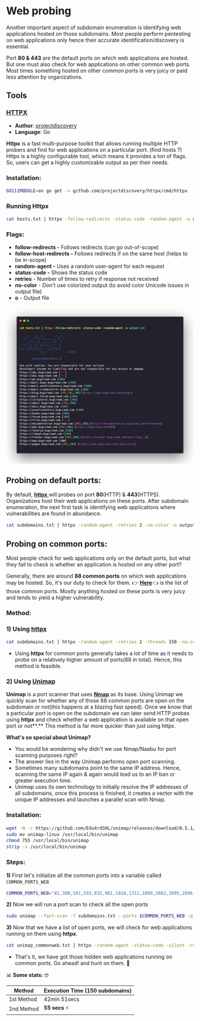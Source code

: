 # Web probing

Another important aspect of subdomain enumeration is identifying web applications hosted on those subdomains. Most people perform pentesting on web applications only hence their accurate identification/discovery is essential.

Port **80 & 443** are the default ports on which web applications are hosted. But one must also check for web applications on other common web ports. Most times something hosted on other common ports is very juicy or paid less attention by organizations.

## Tools

### [HTTPX](https://github.com/projectdiscovery/httpx)

* **Author**: [projectdiscovery](https://github.com/projectdiscovery)
* **Language**: Go

**Httpx** is a fast multi-purpose toolkit that allows running multiple HTTP probers and find for web applications on a particular port. (find hosts ?)\
Httpx is a highly configurable tool, which means it provides a ton of flags. So, users can get a highly customizable output as per their needs.

### Installation:

```bash
GO111MODULE=on go get -v github.com/projectdiscovery/httpx/cmd/httpx
```

### Running Httpx

```bash
cat hosts.txt | httpx -follow-redirects -status-code -random-agent -o output.txt
```

### Flags:

* **follow-redirects -** Follows redirects (can go out-of-scope)
* **follow-host-redirects -** Follows redirects if on the same host (helps to be in-scope)
* **random-agent -** Uses a random user-agent for each request
* **status-code -** Shows the status code
* **retries** - Number of times to retry if response not received
* **no-color** - Don't use colorized output (to avoid color Unicode issues in output file)
* **o** - Output file

![](.gitbook/assets/httpx.png)

## Probing on default ports:

By default, [**httpx** ](https://github.com/projectdiscovery/httpx)will probes on port **80**(HTTP) & **443**(HTTPS). Organizations host their web applications on these ports. After subdomain enumeration, the next first task is identifying web applications where vulnerabilities are found in abundance.

```bash
cat subdomains.txt | httpx -random-agent -retries 2 -no-color -o output.txt
```

## Probing on common ports:

Most people check for web applications only on the default ports, but what they fail to check is whether an application is hosted on any other port?

Generally, there are around **88 common ports** on which web applications may be hosted. So, it's our duty to check for them. 👉 [**Here**](https://gist.github.com/sidxparab/459fa5e733b5fd3dd6c3aac05008c21c)👈 is the list of those common ports. Mostly anything hosted on these ports is very juicy and tends to yield a higher vulnerability.

### Method:

### 1) Using [httpx](https://github.com/projectdiscovery/httpx)

```bash
cat subdomains.txt | httpx -random-agent -retries 2 -threads 150 -no-color -ports 81,300,591,593,832,981,1010,1311,1099,2082,2095,2096,2480,3000,3128,3333,4243,4567,4711,4712,4993,5000,5104,5108,5280,5281,5601,5800,6543,7000,7001,7396,7474,8000,8001,8008,8014,8042,8060,8069,8080,8081,8083,8088,8090,8091,8095,8118,8123,8172,8181,8222,8243,8280,8281,8333,8337,8443,8500,8834,8880,8888,8983,9000,9001,9043,9060,9080,9090,9091,9200,9443,9502,9800,9981,10000,10250,11371,12443,15672,16080,17778,18091,18092,20720,32000,55440,55672 -o output.txt         
```

* Using **httpx** for common ports generally takes a lot of time as it needs to probe on a relatively higher amount of ports(88 in total). Hence, this method is feasible.

### 2) Using [Unimap](https://github.com/Edu4rdSHL/unimap)

**Unimap** is a port scanner that uses [**Nmap**](https://github.com/nmap/nmap) as its base. Using Unimap we quickly scan for whether any of those 88 common ports are open on the subdomain or not(this happens at a blazing fast speed). Once we know that a particular port is open on the subdomain we can later send HTTP probes using **httpx** and check whether a web application is available on that open port or not\*\*.\*\* This method is far more quicker than just using httpx.

**What's so special about Unimap?**

* You would be wondering why didn't we use Nmap/Naabu for port scanning purposes right?
* The answer lies in the way Unimap performs open port scanning.
* Sometimes many subdomains point to the same IP address. Hence, scanning the same IP again & again would lead us to an IP ban or greater execution time.
* Unimap uses its own technology to initially resolve the IP addresses of all subdomains, once this process is finished, it creates a vector with the unique IP addresses and launches a parallel scan with Nmap.

### Installation:

```bash
wget -N -c https://github.com/Edu4rdSHL/unimap/releases/download/0.5.1/unimap-linux
sudo mv unimap-linux /usr/local/bin/unimap
chmod 755 /usr/local/bin/unimap
strip -s /usr/local/bin/unimap
```

### Steps:

**1)** First let's initialize all the common ports into a variable called `COMMON_PORTS_WEB`

```bash
COMMON_PORTS_WEB="81,300,591,593,832,981,1010,1311,1099,2082,2095,2096,2480,3000,3128,3333,4243,4567,4711,4712,4993,5000,5104,5108,5280,5281,5601,5800,6543,7000,7001,7396,7474,8000,8001,8008,8014,8042,8060,8069,8080,8081,8083,8088,8090,8091,8095,8118,8123,8172,8181,8222,8243,8280,8281,8333,8337,8443,8500,8834,8880,8888,8983,9000,9001,9043,9060,9080,9090,9091,9200,9443,9502,9800,9981,10000,10250,11371,12443,15672,16080,17778,18091,18092,20720,32000,55440,55672"
```

**2)** Now we will run a port scan to check all the open ports

```bash
sudo unimap --fast-scan -f subdomains.txt --ports $COMMON_PORTS_WEB -q -k --url-output > unimap_commonweb.txt
```

**3)** Now that we have a list of open ports, we will check for web applications running on them using **httpx**.

```bash
cat unimap_commonweb.txt | httpx -random-agent -status-code -silent -retries 2 -no-color | cut -d ' ' -f1 | tee probed_common_ports.txt
```

* That's it, we have got those hidden web applications running on common ports. Go ahead! and hunt on them. 🐞

📊 **Some stats:** 🤓

| **Method** | **Execution Time (150 subdomains)** |
| ---------- | ----------------------------------- |
| 1st Method | 42min 51secs                        |
| 2nd Method | **55 secs** ⚡                       |
